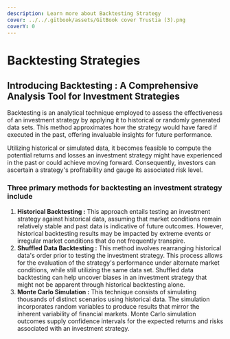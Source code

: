 ```yaml
---
description: Learn more about Backtesting Strategy
cover: ../../.gitbook/assets/GitBook cover Trustia (3).png
coverY: 0
---
```


# Backtesting Strategies

## **Introducing Backtesting : A Comprehensive Analysis Tool for Investment Strategies**

Backtesting is an analytical technique employed to assess the effectiveness of an investment strategy by applying it to historical or randomly generated data sets. This method approximates how the strategy would have fared if executed in the past, offering invaluable insights for future performance.

Utilizing historical or simulated data, it becomes feasible to compute the potential returns and losses an investment strategy might have experienced in the past or could achieve moving forward. Consequently, investors can ascertain a strategy's profitability and gauge its associated risk level.

### **Three primary methods for backtesting an investment strategy include**

1. **Historical Backtesting :** This approach entails testing an investment strategy against historical data, assuming that market conditions remain relatively stable and past data is indicative of future outcomes. However, historical backtesting results may be impacted by extreme events or irregular market conditions that do not frequently transpire.
2. **Shuffled Data Backtesting :** This method involves rearranging historical data's order prior to testing the investment strategy. This process allows for the evaluation of the strategy's performance under alternate market conditions, while still utilizing the same data set. Shuffled data backtesting can help uncover biases in an investment strategy that might not be apparent through historical backtesting alone.
3. **Monte Carlo Simulation :** This technique consists of simulating thousands of distinct scenarios using historical data. The simulation incorporates random variables to produce results that mirror the inherent variability of financial markets. Monte Carlo simulation outcomes supply confidence intervals for the expected returns and risks associated with an investment strategy.
